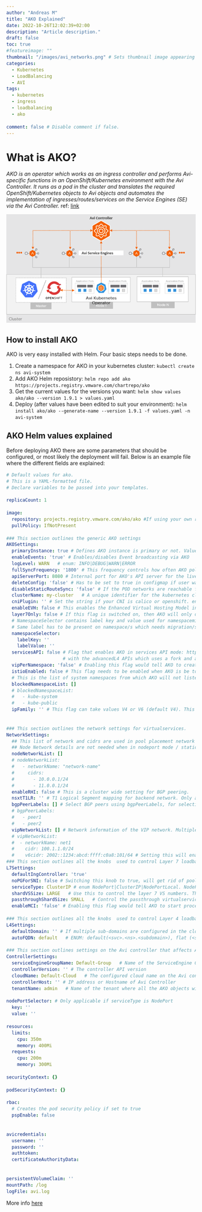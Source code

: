```yaml
---
author: "Andreas M"
title: "AKO Explained"
date: 2022-10-26T12:02:39+02:00 
description: "Article description."
draft: false 
toc: true
#featureimage: ""
thumbnail: "/images/avi_networks.png" # Sets thumbnail image appearing inside card on homepage.
categories:
  - Kubernetes
  - LoadBalancing
  - AVI
tags:
  - kubernetes
  - ingress
  - loadbalancing
  - ako

comment: false # Disable comment if false.
---
```




# What is AKO?

*AKO is an operator which works as an ingress controller and performs Avi-specific functions in an OpenShift/Kubernetes environment with the Avi Controller. It runs as a pod in the cluster and translates the required OpenShift/Kubernetes objects to Avi objects and automates the implementation of ingresses/routes/services on the Service Engines (SE) via the Avi Controller.* ref: [link](https://avinetworks.com/docs/ako/1.8/avi-kubernetes-operator/)

<img src=images/image-20230302084251150.png style="width:800px" />



## How to install AKO

AKO is very easy installed with Helm. Four basic steps needs to be done.

1. Create a namespace for AKO in your kubernetes cluster: `kubectl create ns avi-system`
2. Add AKO Helm reposistory: `helm repo add ako https://projects.registry.vmware.com/chartrepo/ako `
3. Get the current values for the versions you want:  `helm show values ako/ako --version 1.9.1 > values.yaml`
4. Deploy (after values have been edited to suit your environment): `helm install ako/ako --generate-name --version 1.9.1 -f values.yaml -n avi-system`



## AKO Helm values explained

Before deploying AKO there are some parameters that should be configured, or most likely the deployment will fail. Below is an example file where the different fields are explained:

```yaml
# Default values for ako.
# This is a YAML-formatted file.
# Declare variables to be passed into your templates.

replicaCount: 1

image:
  repository: projects.registry.vmware.com/ako/ako #If using your own registry update accordingly
  pullPolicy: IfNotPresent

### This section outlines the generic AKO settings
AKOSettings:
  primaryInstance: true # Defines AKO instance is primary or not. Value `true` indicates that AKO instance is primary. In a multiple AKO deployment in a cluster, only one AKO instance should be primary. Default value: true.
  enableEvents: 'true' # Enables/disables Event broadcasting via AKO 
  logLevel: WARN   # enum: INFO|DEBUG|WARN|ERROR
  fullSyncFrequency: '1800' # This frequency controls how often AKO polls the Avi controller to update itself with cloud configurations.
  apiServerPort: 8080 # Internal port for AKO's API server for the liveness probe of the AKO pod default=8080
  deleteConfig: 'false' # Has to be set to true in configmap if user wants to delete AKO created objects from AVI 
  disableStaticRouteSync: 'false' # If the POD networks are reachable from the Avi SE, set this knob to true.
  clusterName: my-cluster   # A unique identifier for the kubernetes cluster, that helps distinguish the objects for this cluster in the avi controller. // MUST-EDIT
  cniPlugin: '' # Set the string if your CNI is calico or openshift. enum: calico|canal|flannel|openshift|antrea|ncp
  enableEVH: false # This enables the Enhanced Virtual Hosting Model in Avi Controller for the Virtual Services
  layer7Only: false # If this flag is switched on, then AKO will only do layer 7 loadbalancing.Must be true if used in a TKC cluster / Tanzu with vSphere
  # NamespaceSelector contains label key and value used for namespacemigration
  # Same label has to be present on namespace/s which needs migration/sync to AKO
  namespaceSelector:
    labelKey: ''
    labelValue: ''
  servicesAPI: false # Flag that enables AKO in services API mode: https://kubernetes-sigs.github.io/service-apis/. Currently implemented only for L4. This flag uses the upstream GA APIs which are not backward compatible 
                     # with the advancedL4 APIs which uses a fork and a version of v1alpha1pre1 
  vipPerNamespace: 'false' # Enabling this flag would tell AKO to create Parent VS per Namespace in EVH mode
  istioEnabled: false # This flag needs to be enabled when AKO is be to brought up in an Istio environment
  # This is the list of system namespaces from which AKO will not listen any Kubernetes or Openshift object event.
  blockedNamespaceList: []
  # blockedNamespaceList:
  #   - kube-system
  #   - kube-public
  ipFamily: '' # This flag can take values V4 or V6 (default V4). This is for the backend pools to use ipv6 or ipv4. For frontside VS, use v6cidr


### This section outlines the network settings for virtualservices. 
NetworkSettings:
  ## This list of network and cidrs are used in pool placement network for vcenter cloud.
  ## Node Network details are not needed when in nodeport mode / static routes are disabled / non vcenter clouds.
  nodeNetworkList: []
  # nodeNetworkList:
  #   - networkName: "network-name"
  #     cidrs:
  #       - 10.0.0.1/24
  #       - 11.0.0.1/24
  enableRHI: false # This is a cluster wide setting for BGP peering.
  nsxtT1LR: '' # T1 Logical Segment mapping for backend network. Only applies to NSX-T cloud.
  bgpPeerLabels: [] # Select BGP peers using bgpPeerLabels, for selective VsVip advertisement.
  # bgpPeerLabels:
  #   - peer1
  #   - peer2
  vipNetworkList: [] # Network information of the VIP network. Multiple networks allowed only for AWS Cloud.
  # vipNetworkList:
  #  - networkName: net1
  #    cidr: 100.1.1.0/24
  #    v6cidr: 2002::1234:abcd:ffff:c0a8:101/64 # Setting this will enable the VS networks to use ipv6 
### This section outlines all the knobs  used to control Layer 7 loadbalancing settings in AKO.
L7Settings:
  defaultIngController: 'true'
  noPGForSNI: false # Switching this knob to true, will get rid of poolgroups from SNI VSes. Do not use this flag, if you don't want http caching. This will be deprecated once the controller support caching on PGs.
  serviceType: ClusterIP # enum NodePort|ClusterIP|NodePortLocal. NodePortLocal can only be used if Antrea is the CNI
  shardVSSize: LARGE   # Use this to control the layer 7 VS numbers. This applies to both secure/insecure VSes but does not apply for passthrough. ENUMs: LARGE, MEDIUM, SMALL, DEDICATED
  passthroughShardSize: SMALL   # Control the passthrough virtualservice numbers using this ENUM. ENUMs: LARGE, MEDIUM, SMALL
  enableMCI: 'false' # Enabling this flag would tell AKO to start processing multi-cluster ingress objects.

### This section outlines all the knobs  used to control Layer 4 loadbalancing settings in AKO.
L4Settings:
  defaultDomain: '' # If multiple sub-domains are configured in the cloud, use this knob to set the default sub-domain to use for L4 VSes.
  autoFQDN: default   # ENUM: default(<svc>.<ns>.<subdomain>), flat (<svc>-<ns>.<subdomain>), "disabled" If the value is disabled then the FQDN generation is disabled.

### This section outlines settings on the Avi controller that affects AKO's functionality.
ControllerSettings:
  serviceEngineGroupName: Default-Group   # Name of the ServiceEngine Group.
  controllerVersion: '' # The controller API version
  cloudName: Default-Cloud   # The configured cloud name on the Avi controller.
  controllerHost: '' # IP address or Hostname of Avi Controller
  tenantName: admin   # Name of the tenant where all the AKO objects will be created in AVI.

nodePortSelector: # Only applicable if serviceType is NodePort
  key: ''
  value: ''

resources:
  limits:
    cpu: 350m
    memory: 400Mi
  requests:
    cpu: 200m
    memory: 300Mi

securityContext: {}

podSecurityContext: {}

rbac:
  # Creates the pod security policy if set to true
  pspEnable: false


avicredentials:
  username: ''
  password: ''
  authtoken:
  certificateAuthorityData:


persistentVolumeClaim: ''
mountPath: /log
logFile: avi.log

```



More info [here](https://avinetworks.com/docs/ako/1.8/configuring-ako/)

